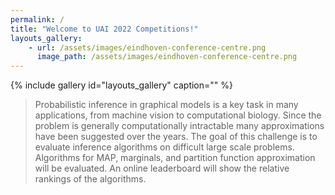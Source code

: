```yaml
---
permalink: /
title: "Welcome to UAI 2022 Competitions!"
layouts_gallery:
    - url: /assets/images/eindhoven-conference-centre.png
      image_path: /assets/images/eindhoven-conference-centre.png
---
```


{% include gallery id="layouts_gallery" caption="" %}


> Probabilistic inference in graphical models is a key task in many applications, from machine vision to computational biology. 
Since the problem is generally computationally intractable many approximations have been suggested over the years.
The goal of this challenge is to evaluate inference algorithms on difficult large scale problems.
Algorithms for MAP, marginals, and partition function approximation will be evaluated. 
An online leaderboard will show the relative rankings of the algorithms.


